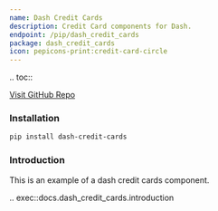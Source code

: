 ```yaml
---
name: Dash Credit Cards
description: Credit Card components for Dash.
endpoint: /pip/dash_credit_cards
package: dash_credit_cards
icon: pepicons-print:credit-card-circle
---
```


.. toc::

[Visit GitHub Repo](https://github.com/pip-install-python/dash_credit_cards)

### Installation

```bash
pip install dash-credit-cards
```

### Introduction

This is an example of a dash credit cards component.

.. exec::docs.dash_credit_cards.introduction

